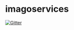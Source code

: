 # imagoservices

[![Gitter](https://badges.gitter.im/imagoservices/Lobby.svg)](https://gitter.im/imagoservices/Lobby?utm_source=badge&utm_medium=badge&utm_campaign=pr-badge&utm_content=badge)